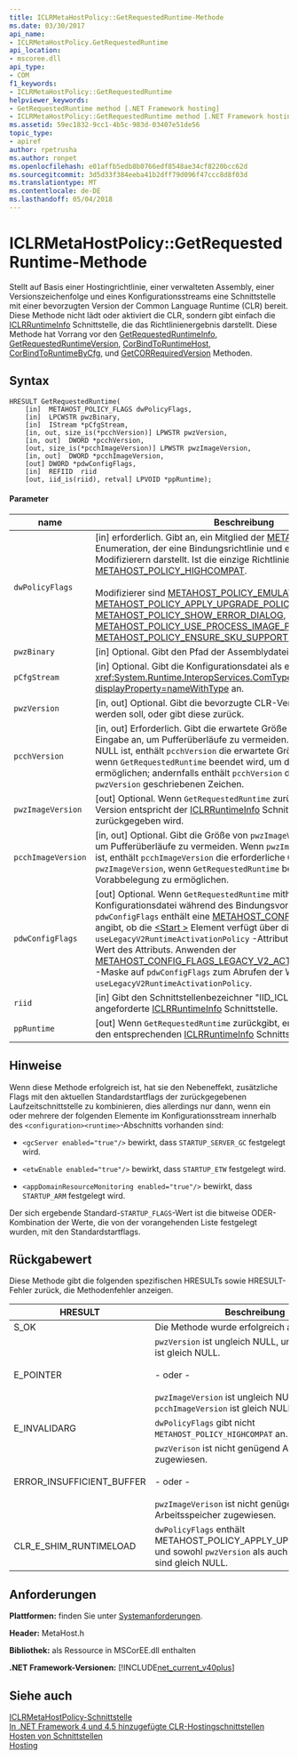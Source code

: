 ```yaml
---
title: ICLRMetaHostPolicy::GetRequestedRuntime-Methode
ms.date: 03/30/2017
api_name:
- ICLRMetaHostPolicy.GetRequestedRuntime
api_location:
- mscoree.dll
api_type:
- COM
f1_keywords:
- ICLRMetaHostPolicy::GetRequestedRuntime
helpviewer_keywords:
- GetRequestedRuntime method [.NET Framework hosting]
- ICLRMetaHostPolicy::GetRequestedRuntime method [.NET Framework hosting]
ms.assetid: 59ec1832-9cc1-4b5c-983d-03407e51de56
topic_type:
- apiref
author: rpetrusha
ms.author: ronpet
ms.openlocfilehash: e01affb5edb8b0766edf8548ae34cf8220bcc62d
ms.sourcegitcommit: 3d5d33f384eeba41b2dff79d096f47ccc8d8f03d
ms.translationtype: MT
ms.contentlocale: de-DE
ms.lasthandoff: 05/04/2018
---
```

# <a name="iclrmetahostpolicygetrequestedruntime-method"></a>ICLRMetaHostPolicy::GetRequestedRuntime-Methode
Stellt auf Basis einer Hostingrichtlinie, einer verwalteten Assembly, einer Versionszeichenfolge und eines Konfigurationsstreams eine Schnittstelle mit einer bevorzugten Version der Common Language Runtime (CLR) bereit. Diese Methode nicht lädt oder aktiviert die CLR, sondern gibt einfach die [ICLRRuntimeInfo](../../../../docs/framework/unmanaged-api/hosting/iclrruntimeinfo-interface.md) Schnittstelle, die das Richtlinienergebnis darstellt. Diese Methode hat Vorrang vor den [GetRequestedRuntimeInfo](../../../../docs/framework/unmanaged-api/hosting/getrequestedruntimeinfo-function.md), [GetRequestedRuntimeVersion](../../../../docs/framework/unmanaged-api/hosting/getrequestedruntimeversion-function.md), [CorBindToRuntimeHost](../../../../docs/framework/unmanaged-api/hosting/corbindtoruntimehost-function.md), [CorBindToRuntimeByCfg](../../../../docs/framework/unmanaged-api/hosting/corbindtoruntimebycfg-function.md), und [GetCORRequiredVersion](../../../../docs/framework/unmanaged-api/hosting/getcorrequiredversion-function.md) Methoden.  
  
## <a name="syntax"></a>Syntax  
  
```  
HRESULT GetRequestedRuntime(  
    [in]  METAHOST_POLICY_FLAGS dwPolicyFlags,  
    [in]  LPCWSTR pwzBinary,  
    [in]  IStream *pCfgStream,  
    [in, out, size_is(*pcchVersion)] LPWSTR pwzVersion,  
    [in, out]  DWORD *pcchVersion,  
    [out, size_is(*pcchImageVersion)] LPWSTR pwzImageVersion,  
    [in, out]  DWORD *pcchImageVersion,  
    [out] DWORD *pdwConfigFlags,  
    [in]  REFIID  riid  
    [out, iid_is(riid), retval] LPVOID *ppRuntime);  
```  
  
#### <a name="parameters"></a>Parameter  
  
|name|Beschreibung|  
|----------|-----------------|  
|`dwPolicyFlags`|[in] erforderlich. Gibt an, ein Mitglied der [METAHOST_POLICY_FLAGS](../../../../docs/framework/unmanaged-api/hosting/metahost-policy-flags-enumeration.md) Enumeration, der eine Bindungsrichtlinie und eine beliebige Anzahl von Modifizierern darstellt. Ist die einzige Richtlinie, die derzeit verfügbaren [METAHOST_POLICY_HIGHCOMPAT](../../../../docs/framework/unmanaged-api/hosting/metahost-policy-flags-enumeration.md).<br /><br /> Modifizierer sind [METAHOST_POLICY_EMULATE_EXE_LAUNCH](../../../../docs/framework/unmanaged-api/hosting/metahost-policy-flags-enumeration.md), [METAHOST_POLICY_APPLY_UPGRADE_POLICY](../../../../docs/framework/unmanaged-api/hosting/metahost-policy-flags-enumeration.md), [METAHOST_POLICY_SHOW_ERROR_DIALOG](../../../../docs/framework/unmanaged-api/hosting/metahost-policy-flags-enumeration.md), [METAHOST_POLICY_USE_PROCESS_IMAGE_PATH](../../../../docs/framework/unmanaged-api/hosting/metahost-policy-flags-enumeration.md), und [METAHOST_POLICY_ENSURE_SKU_SUPPORTED](../../../../docs/framework/unmanaged-api/hosting/metahost-policy-flags-enumeration.md).|  
|`pwzBinary`|[in] Optional. Gibt den Pfad der Assemblydatei an.|  
|`pCfgStream`|[in] Optional. Gibt die Konfigurationsdatei als einen <xref:System.Runtime.InteropServices.ComTypes.IStream?displayProperty=nameWithType> an.|  
|`pwzVersion`|[in, out] Optional. Gibt die bevorzugte CLR-Version an, die geladen werden soll, oder gibt diese zurück.|  
|`pcchVersion`|[in, out] Erforderlich. Gibt die erwartete Größe von `pwzVersion` als Eingabe an, um Pufferüberläufe zu vermeiden. Wenn `pwzVersion` gleich NULL ist, enthält `pcchVersion` die erwartete Größe von `pwzVersion`, wenn `GetRequestedRuntime` beendet wird, um die Vorabbelegung zu ermöglichen; andernfalls enthält `pcchVersion` die Anzahl der in `pwzVersion` geschriebenen Zeichen.|  
|`pwzImageVersion`|[out] Optional. Wenn `GetRequestedRuntime` zurückgibt, enthält die CLR Version entspricht der [ICLRRuntimeInfo](../../../../docs/framework/unmanaged-api/hosting/iclrruntimeinfo-interface.md) Schnittstelle, die zurückgegeben wird.|  
|`pcchImageVersion`|[in, out] Optional. Gibt die Größe von `pwzImageVersion` als Eingabe an, um Pufferüberläufe zu vermeiden. Wenn `pwzImageVersion` gleich NULL ist, enthält `pcchImageVersion` die erforderliche Größe von `pwzImageVersion`, wenn `GetRequestedRuntime` beendet wird, um die Vorabbelegung zu ermöglichen.|  
|`pdwConfigFlags`|[out] Optional. Wenn `GetRequestedRuntime` mithilfe einer Konfigurationsdatei während des Bindungsvorgangs bei `pdwConfigFlags` enthält eine [METAHOST_CONFIG_FLAGS](../../../../docs/framework/unmanaged-api/hosting/metahost-config-flags-enumeration.md) Wert, der angibt, ob die [ \<Start >](../../../../docs/framework/configure-apps/file-schema/startup/startup-element.md) Element verfügt über die `useLegacyV2RuntimeActivationPolicy` -Attribut festgelegt ist, sowie den Wert des Attributs. Anwenden der [METAHOST_CONFIG_FLAGS_LEGACY_V2_ACTIVATION_POLICY_MASK](../../../../docs/framework/unmanaged-api/hosting/metahost-config-flags-enumeration.md) -Maske auf `pdwConfigFlags` zum Abrufen der Werte relevant `useLegacyV2RuntimeActivationPolicy`.|  
|`riid`|[in] Gibt den Schnittstellenbezeichner "IID_ICLRRuntimeInfo" für die angeforderte [ICLRRuntimeInfo](../../../../docs/framework/unmanaged-api/hosting/iclrruntimeinfo-interface.md) Schnittstelle.|  
|`ppRuntime`|[out] Wenn `GetRequestedRuntime` zurückgibt, enthält einen Zeiger auf den entsprechenden [ICLRRuntimeInfo](../../../../docs/framework/unmanaged-api/hosting/iclrruntimeinfo-interface.md) Schnittstelle.|  
  
## <a name="remarks"></a>Hinweise  
 Wenn diese Methode erfolgreich ist, hat sie den Nebeneffekt, zusätzliche Flags mit den aktuellen Standardstartflags der zurückgegebenen Laufzeitschnittstelle zu kombinieren, dies allerdings nur dann, wenn ein oder mehrere der folgenden Elemente im Konfigurationsstream innerhalb des `<configuration><runtime>`-Abschnitts vorhanden sind:  
  
-   `<gcServer enabled="true"/>` bewirkt, dass `STARTUP_SERVER_GC` festgelegt wird.  
  
-   `<etwEnable enabled="true"/>` bewirkt, dass `STARTUP_ETW` festgelegt wird.  
  
-   `<appDomainResourceMonitoring enabled="true"/>` bewirkt, dass `STARTUP_ARM` festgelegt wird.  
  
 Der sich ergebende Standard-`STARTUP_FLAGS`-Wert ist die bitweise ODER-Kombination der Werte, die von der vorangehenden Liste festgelegt wurden, mit den Standardstartflags.  
  
## <a name="return-value"></a>Rückgabewert  
 Diese Methode gibt die folgenden spezifischen HRESULTs sowie HRESULT-Fehler zurück, die Methodenfehler anzeigen.  
  
|HRESULT|Beschreibung|  
|-------------|-----------------|  
|S_OK|Die Methode wurde erfolgreich abgeschlossen.|  
|E_POINTER|`pwzVersion` ist ungleich NULL, und `pcchVersion` ist gleich NULL.<br /><br /> - oder - <br /><br /> `pwzImageVersion` ist ungleich NULL, und `pcchImageVersion` ist gleich NULL.|  
|E_INVALIDARG|`dwPolicyFlags` gibt nicht `METAHOST_POLICY_HIGHCOMPAT` an.|  
|ERROR_INSUFFICIENT_BUFFER|`pwzVerison` ist nicht genügend Arbeitsspeicher zugewiesen.<br /><br /> - oder - <br /><br /> `pwzImageVerison` ist nicht genügend Arbeitsspeicher zugewiesen.|  
|CLR_E_SHIM_RUNTIMELOAD|`dwPolicyFlags` enthält METAHOST_POLICY_APPLY_UPGRADE_POLICY und sowohl `pwzVersion` als auch `pcchVersion` sind gleich NULL.|  
  
## <a name="requirements"></a>Anforderungen  
 **Plattformen:** finden Sie unter [Systemanforderungen](../../../../docs/framework/get-started/system-requirements.md).  
  
 **Header:** MetaHost.h  
  
 **Bibliothek:** als Ressource in MSCorEE.dll enthalten  
  
 **.NET Framework-Versionen:** [!INCLUDE[net_current_v40plus](../../../../includes/net-current-v40plus-md.md)]  
  
## <a name="see-also"></a>Siehe auch  
 [ICLRMetaHostPolicy-Schnittstelle](../../../../docs/framework/unmanaged-api/hosting/iclrmetahostpolicy-interface.md)  
 [In .NET Framework 4 und 4.5 hinzugefügte CLR-Hostingschnittstellen](../../../../docs/framework/unmanaged-api/hosting/clr-hosting-interfaces-added-in-the-net-framework-4-and-4-5.md)  
 [Hosten von Schnittstellen](../../../../docs/framework/unmanaged-api/hosting/hosting-interfaces.md)  
 [Hosting](../../../../docs/framework/unmanaged-api/hosting/index.md)
